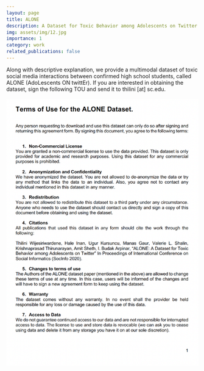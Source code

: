 ```yaml
---
layout: page
title: ALONE
description: A Dataset for Toxic Behavior among Adolescents on Twitter
img: assets/img/12.jpg
importance: 1
category: work
related_publications: false
---
```


Along with descriptive explanation, we provide a multimodal dataset of toxic social media interactions between confirmed high school students, called ALONE (AdoLescents ON twittEr). If you are interested in obtaining the dataset, sign the following TOU and send it to thilini [at] sc.edu.
\
\
![ ](assets/img/tou.png)


